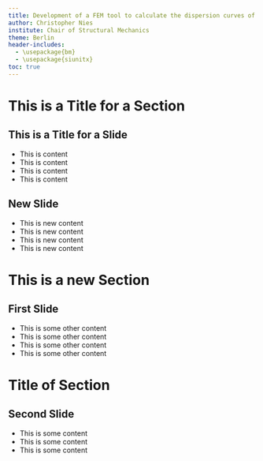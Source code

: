 ```yaml
---
title: Development of a FEM tool to calculate the dispersion curves of 2D phononic structures
author: Christopher Nies
institute: Chair of Structural Mechanics
theme: Berlin
header-includes:
  - \usepackage{bm}
  - \usepackage{siunitx}
toc: true
---
```


# This is a Title for a Section

## This is a Title for a Slide

- This is content
- This is content
- This is content
- This is content

## New Slide

- This is new content
- This is new content
- This is new content
- This is new content

# This is a new Section

## First Slide

- This is some other content
- This is some other content
- This is some other content
- This is some other content

# Title of Section

## Second Slide

- This is some content
- This is some content
- This is some content

